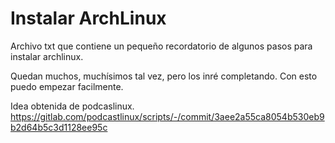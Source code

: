 # Instalar ArchLinux
Archivo txt que contiene un pequeño recordatorio de algunos pasos para instalar archlinux.

Quedan muchos, muchísimos tal vez, pero los inré completando. Con esto puedo empezar facilmente.

Idea obtenida de podcaslinux.
https://gitlab.com/podcastlinux/scripts/-/commit/3aee2a55ca8054b530eb9b2d64b5c3d1128ee95c
